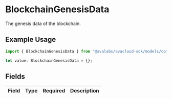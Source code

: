 # BlockchainGenesisData

The genesis data of the blockchain.

## Example Usage

```typescript
import { BlockchainGenesisData } from "@avalabs/avacloud-sdk/models/components";

let value: BlockchainGenesisData = {};
```

## Fields

| Field       | Type        | Required    | Description |
| ----------- | ----------- | ----------- | ----------- |